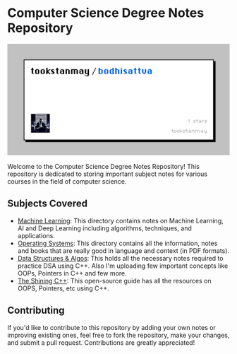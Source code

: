 # Computer Science Degree Notes Repository

![alt text](https://github.com/tookstanmay/bodhisattva/blob/master/image.jpg)

Welcome to the Computer Science Degree Notes Repository! This repository is dedicated to storing important subject notes for various courses in the field of computer science.

## Subjects Covered

- [Machine Learning](https://github.com/tookstanmay/core-notes/tree/master/Machine%20Learning): This directory contains notes on Machine Learning, AI and Deep Learning including algorithms, techniques, and applications.
- [Operating Systems](https://github.com/tookstanmay/core-notes/tree/master/Operating%20Systems): This directory contains all the information, notes and books that are really good in language and context (in PDF formats).
- [Data Structures & Algos](https://github.com/tookstanmay/core-notes/tree/master/Data%20S%20%26%20A): This holds all the necessary notes required to practice DSA using C++. Also I'm uploading few important concepts like OOPs, Pointers in C++ and few more.
- [The Shining C++](https://github.com/tookstanmay/bodhisattva/tree/master/The%20Shining%20C%2B%2B): This open-source guide has all the resources on OOPS, Pointers, etc using C++.

## Contributing

If you'd like to contribute to this repository by adding your own notes or improving existing ones, feel free to fork the repository, make your changes, and submit a pull request. Contributions are greatly appreciated!
